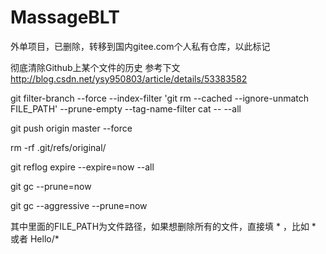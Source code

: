 # MassageBLT

外单项目，已删除，转移到国内gitee.com个人私有仓库，以此标记


彻底清除Github上某个文件的历史 参考下文
http://blog.csdn.net/ysy950803/article/details/53383582




git filter-branch --force --index-filter 'git rm --cached --ignore-unmatch FILE_PATH' --prune-empty --tag-name-filter cat -- --all

git push origin master --force

rm -rf .git/refs/original/

git reflog expire --expire=now --all

git gc --prune=now

git gc --aggressive --prune=now

其中里面的FILE_PATH为文件路径，如果想删除所有的文件，直接填 *  ，比如 * 或者 Hello/*



